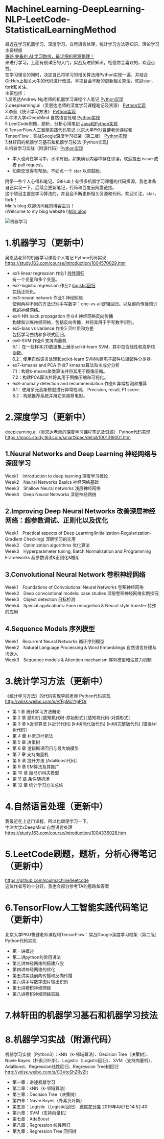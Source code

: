 # MachineLearning-DeepLearning-NLP-LeetCode-StatisticalLearningMethod  

最近在学习机器学习，深度学习，自然语言处理，统计学习方法等知识，理论学习主要根据  
[重磅,完备的 AI 学习路线，最详细的资源整理！](https://mp.weixin.qq.com/s/3_KT7WZvvTGts3wprlpFPA)  
来进行学习，上面有很详细的入门，实战及进阶知识，相信你会喜欢的，欢迎点赞。  
在学习理论的同时，决定自己将学习的相关算法用Python实现一遍，并结合GitHub上相关大牛的代码进行改进，本项目会不断的更新相关算法，欢迎star，fork和关注。  
主要包括：  
1.吴恩达Andrew Ng老师的机器学习课程个人笔记 [Python实现](https://github.com/liweimin1996/MachineLearning-DeepLearning-NLP-LeetCode-StatisticalLearningMethod-TensorFlow/tree/master/%E6%9C%BA%E5%99%A8%E5%AD%A6%E4%B9%A0%20%E5%90%B4%E6%81%A9%E8%BE%BE%20Python%E4%BB%A3%E7%A0%81%E5%AE%9E%E7%8E%B0)    
2.deeplearning.ai（吴恩达老师的深度学习课程笔记及资源） [Python实现](https://github.com/liweimin1996/MachineLearning-DeepLearning-NLP-LeetCode-StatisticalLearningMethod-TensorFlow/tree/master/%E6%B7%B1%E5%BA%A6%E5%AD%A6%E4%B9%A0%20%E5%90%B4%E6%81%A9%E8%BE%BE%20Python%E4%BB%A3%E7%A0%81%E5%AE%9E%E7%8E%B0)    
3.李航《统计学习方法》 [Python实现](https://github.com/liweimin1996/MachineLearning-DeepLearning-NLP-LeetCode-StatisticalLearningMethod-TensorFlow/tree/master/%E7%BB%9F%E8%AE%A1%E5%AD%A6%E4%B9%A0%E6%96%B9%E6%B3%95%20%E6%9D%8E%E8%88%AA%20Python%E4%BB%A3%E7%A0%81%E5%AE%9E%E7%8E%B0)    
4.牛津大学xDeepMind 自然语言处理 [Python实现](https://github.com/liweimin1996/MachineLearning-DeepLearning-NLP-LeetCode-StatisticalLearningMethod-TensorFlow/tree/master/%E8%87%AA%E7%84%B6%E8%AF%AD%E8%A8%80%E5%A4%84%E7%90%86%20DeepMind%20Python%E4%BB%A3%E7%A0%81%E5%AE%9E%E7%8E%B0)  
5.LeetCode刷题，题析，分析心得笔记 [Java和Python实现](https://github.com/liweimin1996/MachineLearning-DeepLearning-NLP-LeetCode-StatisticalLearningMethod-TensorFlow/tree/master/LeetCode%E5%88%B7%E9%A2%98%EF%BC%8C%E9%A2%98%E6%9E%90%EF%BC%8C%E5%88%86%E6%9E%90%E5%BF%83%E5%BE%97%E7%AC%94%E8%AE%B0)  
6.TensorFlow人工智能实践代码笔记  北京大学PKU曹健老师课程和TensorFlow：实战Google深度学习框架（第二版） [Python实现](https://github.com/liweimin1996/MachineLearning-DeepLearning-NLP-LeetCode-StatisticalLearningMethod-TensorFlow/tree/master/TensorFlow%E5%AE%9E%E8%B7%B5%20Google%20Python%E4%BB%A3%E7%A0%81%E5%AE%9E%E7%8E%B0)  
7.林轩田的机器学习基石和机器学习技法  [Python实现]  
8.机器学习实战（附源代码）[Python实现](https://github.com/liweimin1996/MachineLearning-DeepLearning-NLP-LeetCode-StatisticalLearningMethod-TensorFlow/tree/master/%E6%9C%BA%E5%99%A8%E5%AD%A6%E4%B9%A0%E5%AE%9E%E6%88%98%20Python%E4%BB%A3%E7%A0%81%E5%AE%9E%E7%8E%B0)  

- 本人也尚在学习中，水平有限。如果确认内容中存在谬误，欢迎提出 issue 或者 pull request。  
- 如果您觉得有帮助，不妨点一个 star 以资鼓励。  

附带一些个人心得和笔记。GitHub上有很多机器学习课程的代码资源，我也准备自己实现一下，后续会更新笔记，代码和百度云网盘链接。  
这个项目主要是学习算法的，并且会不断更新相关资源和代码，欢迎关注，star，fork！  
Min's blog 欢迎访问我的博客主页！  
(Welcome to my blog website !)[Min blog](https://liweimin1996.github.io/)    

![机器学习](https://github.com/liweimin1996/MachineLearning-DeepLearning-NLP-LeetCode-StatisticalLearningMethod-TensorFlow/blob/master/knowledge.jpg)  

# 1.机器学习（更新中）  

吴恩达老师的机器学习课程个人笔记 Python代码实现  
https://study.163.com/course/introduction/1004570029.htm       
- ex1-linear regression 作业1 [线性回归](https://github.com/liweimin1996/MachineLearning-DeepLearning-NLP-LeetCode-StatisticalLearningMethod-TensorFlow/tree/master/机器学习%20吴恩达%20Python代码实现/ex1-linear%20regression%20作业1%20线性回归)    
有一个变量和多个变量。  
- ex2-logistic regression 作业2 [logistic回归](https://github.com/liweimin1996/MachineLearning-DeepLearning-NLP-LeetCode-StatisticalLearningMethod-TensorFlow/tree/master/机器学习%20吴恩达%20Python代码实现/ex2-logistic%20regression%20作业2%20logistic回归)    
包括正则化。  
- ex3-neural network 作业3 神经网络  
使用两种不同的方法识别手写数字：one-vs-all逻辑回归，以及前向传播预训练的神经网络。  
- ex4-NN back propagation 作业4 神经网络反向传播  
构建和训练神经网络，包括反向传播，并将其用于手写数字识别。  
- ex5-bias vs variance 作业5 贝叶斯和方差  
包括学习曲线和多项式回归。  
- ex6-SVM 作业6 支持向量机  
6.1：在一些样本2D数据集上展示scikit-learn SVM，其中包含线性和高斯核函数。  
6.2：使用自然语言处理和scikit-learn SVM构建电子邮件垃圾邮件分类器。  
- ex7-kmeans and PCA 作业7 kmeans算法和主成分分析  
7.1：构建k-means聚类算法并将其用于图像压缩。  
7.2：构建PCA算法并将其用于图像压缩和可视化。  
- ex8-anomaly detection and recommendation 作业8 异常检测和推荐  
8.1：使用多元高斯模型进行异常检测。 Precision, recall, F1 score.  
8.2：构建推荐系统并用它来推荐电影。  
  
# 2.深度学习（更新中）  
deeplearning.ai（吴恩达老师的深度学习课程笔记及资源） Python代码实现  
https://mooc.study.163.com/smartSpec/detail/1001319001.htm  
## 1.Neural Networks and Deep Learning   神经网络与深度学习   
Week1　Introduction to deep learning  深度学习概论  
Week2　Neural Networks Basics  神经网络基础  
Week3　Shallow Neural networks  浅层神经网络  
Week4　Deep Neural Networks  深层神经网络  

## 2.Improving Deep Neural Networks  改善深层神经网络：超参数调试、正则化以及优化  
Week1　Practical aspects of Deep Learning(Initialization-Regularization-Gradient Checking)  深层学习的实用  
Week2　Optimization algorithms  优化算法  
Week3　Hyperparameter tuning, Batch Normalization and Programming Frameworks  超参数调试&正则化&框架  

## 3.Convolutional Neural Network  卷积神经网络    
Week1　Foundations of Convolutional Neural Networks  卷积神经网络  
Week2　Deep convolutional models: case studies  深层卷积神经网络实例探究  
Week3　Object detection  目标检测  
Week4　Special applications: Face recognition & Neural style transfer  特殊的应用  

## 4.Sequence Models  序列模型  
Week1　Recurrent Neural Networks  循环序列模型  
Week2　Natural Language Processing & Word Embeddings  自然语言处理与词嵌入  
Week3　Sequence models & Attention mechanism  序列模型和注意力机制  
  
# 3.统计学习方法（更新中）  
《统计学习方法》的代码实现李航老师 Python代码实现  
http://vdisk.weibo.com/s/vfFpMc1YgPOr  
- 第 1 章 统计学习方法概论
- 第 2 章 感知机 [感知机代码-原始形式] [感知机代码-对偶形式]
- 第 3 章 k近邻算法 [k近邻代码] [kd树简化版代码] [kd树完整版代码] [错误kd树代码]
- 第 4 章 朴素贝叶斯法
- 第 5 章 决策树
- 第 6 章 逻辑斯谛回归与最大熵模型
- 第 7 章 支持向量机
- 第 8 章 提升方法 [AdaBoost代码]
- 第 9 章 EM算法及其推广
- 第 10 章 隐马尔科夫模型
- 第 11 章 条件随机场
- 第 12 章 统计学习方法总结
  
# 4.自然语言处理（更新中）  
我最近在上这门课程，所以也顺便学习一下。  
牛津大学xDeepMind 自然语言处理  
https://study.163.com/course/introduction/1004336028.htm    


# 5.LeetCode刷题，题析，分析心得笔记 （更新中）     
https://github.com/soulmachine/leetcode    
这位作者写的十分好，我也会部分参考TA的思路和答案  

# 6.TensorFlow人工智能实践代码笔记（更新中）  
北京大学PKU曹健老师课程和TensorFlow：实战Google深度学习框架（第二版） Python代码实现  
- 第一讲概述
- 第二讲python的常用语法
- 第三讲神经网络的搭建八股
- 第四讲神经网络的优化
- 第五讲实践前向传播和反向传播
- 第六讲手写数字图片输出识别
- 第七讲卷积神经网络
- 第八讲卷积神经网络实践  

# 7.林轩田的机器学习基石和机器学习技法   


# 8.机器学习实战（附源代码）  
机器学习实战（Python3）：kNN（k-邻域算法）、Decision Tree（决策树）、Navie Bayes（朴素贝叶斯）、Logistic（Logistic回归）、SVM（支持向量机）、AdaBoost、Regression线性回归、Regression Tree树回归    
 http://vdisk.weibo.com/s/C3VtoShZRyZIt  
- 第一章：讲述机器学习   
- 第二章：kNN（k-邻域算法）   
- 第三章：Decision Tree（决策树）  
- 第四章：Navie Bayes（朴素贝叶斯）  
- 第五章：Logistic（Logistic回归） [鸢尾花分类](https://github.com/liweimin1996/MachineLearning-DeepLearning-NLP-LeetCode-StatisticalLearningMethod-TensorFlow/tree/master/%E6%9C%BA%E5%99%A8%E5%AD%A6%E4%B9%A0%E5%AE%9E%E6%88%98%20Python%E4%BB%A3%E7%A0%81%E5%AE%9E%E7%8E%B0/logistic%E9%80%BB%E8%BE%91%E5%9B%9E%E5%BD%92/%E9%B8%A2%E5%B0%BE%E8%8A%B1%E5%88%86%E7%B1%BB) 2019年4月7日14:52:40    
- 第六章：SVM（支持向量机）  
- 第七章：AdaBoost  
- 第八章：Regression   线性回归  
- 第九章：Regression Tree  回归树  